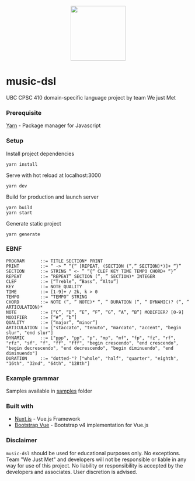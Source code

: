 <p align="center">
<a href="#">
<img src="../master/static/banner.png" height="150" />
</a>
</p>

# music-dsl
UBC CPSC 410 domain-specific language project by team We just Met

### Prerequisite
[Yarn](https://yarnpkg.com) - Package manager for Javascript

### Setup
Install project dependencies
```
yarn install
```
Serve with hot reload at localhost:3000
```
yarn dev
```
Build for production and launch server
```
yarn build
yarn start
```
Generate static project
```
yarn generate
```

### EBNF
```
PROGRAM      ::= TITLE SECTION* PRINT
PRINT        ::= “ -> ” “{“ [REPEAT, (SECTION (“,” SECTION)*)]+ “}”
SECTION      ::= STRING “ <- ” “{“ CLEF KEY TIME TEMPO CHORD+ “}”
REPEAT       ::= “REPEAT” SECTION (“, ” SECTION)* INTEGER
CLEF         ::= [“Treble”, “Bass”, “Alto”]
KEY          ::= NOTE QUALITY
TIME         ::= [1-9]+ / 2k, k > 0
TEMPO        ::= “TEMPO” STRING
CHORD        ::= NOTE (“, ” NOTE)* “, ” DURATION (“, “ DYNAMIC)? (“, ” ARTICULATION)*
NOTE         ::= [“C”, “D”, “E”, “F”, “G”, “A”, “B”] MODIFIER? [0-9]
MODIFIER     ::= [“#”, “b”]
QUALITY      ::= [“major”, “minor”]
ARTICULATION ::= ["staccato", "tenuto", "marcato", "accent", "begin slur", "end slur"]
DYNAMIC      ::= ["ppp", "pp", "p", "mp", "mf", "fp", "fz", "rf", "rfz", "sf", "f", "ff", "fff", "begin crescendo", "end crescendo", "begin decrescendo", "end decrescendo", "begin diminuendo", "end diminuendo"]
DURATION     ::= "dotted-"? ["whole", "half", "quarter", "eighth", "16th", "32nd", "64th", "128th"]
```

### Example grammar
Samples available in [samples](../master/samples) folder

### Built with
- [Nuxt.js](https://nuxtjs.org/) - Vue.js Framework
- [Bootstrap Vue](https://bootstrap-vue.js.org/) - Bootstrap v4 implementation for Vue.js

### Disclaimer
`music-dsl` should be used for educational purposes only. No exceptions. Team "We Just Met" and developers will not be responsible or liable in any way for use of this project. No liability or responsibility is accepted by the developers and associates. User discretion is advised.